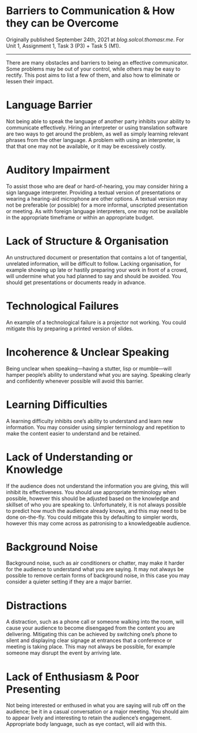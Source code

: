 # Barriers to Communication & How they can be Overcome
Originally published September 24th, 2021 at *blog.solcol.thomasr.me*. For Unit 1, Assignment 1, Task 3 (P3) + Task 5 (M1).

---

There are many obstacles and barriers to being an effective communicator. Some problems may be out of your control, while others may be easy to rectify. This post aims to list a few of them, and also how to eliminate or lessen their impact. 

# Language Barrier
Not being able to speak the language of another party inhibits your ability to communicate effectively. Hiring an interpreter or using translation software are two ways to get around the problem, as well as simply learning relevant phrases from the other language. A problem with using an interpreter, is that that one may not be available, or it may be excessively costly.

# Auditory Impairment
To assist those who are deaf or hard-of-hearing, you may consider hiring a sign language interpreter. Providing a textual version of presentations or wearing a hearing-aid microphone are other options. A textual version may not be preferable (or possible) for a more informal, unscripted presentation or meeting. As with foreign language interpreters, one may not be available in the appropriate timeframe or within an appropriate budget.

# Lack of Structure & Organisation
An unstructured document or presentation that contains a lot of tangential, unrelated information, will be difficult to follow.
Lacking organisation, for example showing up late or hastily preparing your work in front of a crowd, will undermine what you had planned to say and should be avoided. You should get presentations or documents ready in advance.

# Technological Failures
An example of a technological failure is a projector not working. You could mitigate this by preparing a printed version of slides.

# Incoherence & Unclear Speaking
Being unclear when speaking—having a stutter, lisp or mumble—will hamper people’s ability to understand what you are saying. Speaking clearly and confidently whenever possible will avoid this barrier.

# Learning Difficulties
A learning difficulty inhibits one’s ability to understand and learn new information. You may consider using simpler terminology and repetition to make the content easier to understand and be retained. 

# Lack of Understanding or Knowledge
If the audience does not understand the information you are giving, this will inhibit its effectiveness. You should use appropriate terminology when possible, however this should be adjusted based on the knowledge and skillset of who you are speaking to. Unfortunately, it is not always possible to predict how much the audience already knows, and this may need to be done on-the-fly. You could mitigate this by defaulting to simpler words, however this may come across as patronising to a knowledgeable audience.

# Background Noise
Background noise, such as air conditioners or chatter, may make it harder for the audience to understand what you are saying. It may not always be possible to remove certain forms of background noise, in this case you may consider a quieter setting if they are a major barrier.

# Distractions
A distraction, such as a phone call or someone walking into the room, will cause your audience to become disengaged from the content you are delivering. Mitigating this can be achieved by switching one’s phone to silent and displaying clear signage at entrances that a conference or meeting is taking place. This may not always be possible, for example someone may disrupt the event by arriving late.

# Lack of Enthusiasm & Poor Presenting
Not being interested or enthused in what you are saying will rub off on the audience; be it in a casual conversation or a major meeting. You should aim to appear lively and interesting to retain the audience’s engagement. Appropriate body language, such as eye contact, will aid with this.
